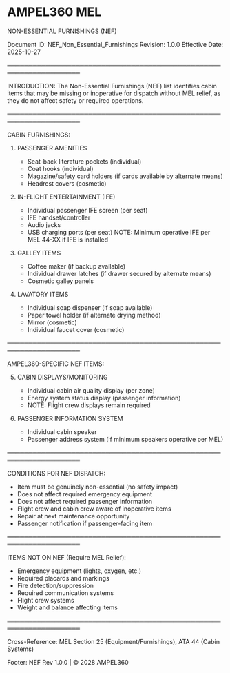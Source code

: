 AMPEL360 MEL
============

NON-ESSENTIAL FURNISHINGS (NEF)

Document ID: NEF_Non_Essential_Furnishings
Revision: 1.0.0
Effective Date: 2025-10-27

═══════════════════════════════════════════════════════════════════

INTRODUCTION:
The Non-Essential Furnishings (NEF) list identifies cabin items that may be
missing or inoperative for dispatch without MEL relief, as they do not affect
safety or required operations.

═══════════════════════════════════════════════════════════════════

CABIN FURNISHINGS:

1. PASSENGER AMENITIES
   - Seat-back literature pockets (individual)
   - Coat hooks (individual)
   - Magazine/safety card holders (if cards available by alternate means)
   - Headrest covers (cosmetic)
   
2. IN-FLIGHT ENTERTAINMENT (IFE)
   - Individual passenger IFE screen (per seat)
   - IFE handset/controller
   - Audio jacks
   - USB charging ports (per seat)
   NOTE: Minimum operative IFE per MEL 44-XX if IFE is installed

3. GALLEY ITEMS
   - Coffee maker (if backup available)
   - Individual drawer latches (if drawer secured by alternate means)
   - Cosmetic galley panels

4. LAVATORY ITEMS
   - Individual soap dispenser (if soap available)
   - Paper towel holder (if alternate drying method)
   - Mirror (cosmetic)
   - Individual faucet cover (cosmetic)

═══════════════════════════════════════════════════════════════════

AMPEL360-SPECIFIC NEF ITEMS:

5. CABIN DISPLAYS/MONITORING
   - Individual cabin air quality display (per zone)
   - Energy system status display (passenger information)
   - NOTE: Flight crew displays remain required

6. PASSENGER INFORMATION SYSTEM
   - Individual cabin speaker
   - Passenger address system (if minimum speakers operative per MEL)

═══════════════════════════════════════════════════════════════════

CONDITIONS FOR NEF DISPATCH:

- Item must be genuinely non-essential (no safety impact)
- Does not affect required emergency equipment
- Does not affect required passenger information
- Flight crew and cabin crew aware of inoperative items
- Repair at next maintenance opportunity
- Passenger notification if passenger-facing item

═══════════════════════════════════════════════════════════════════

ITEMS NOT ON NEF (Require MEL Relief):
- Emergency equipment (lights, oxygen, etc.)
- Required placards and markings
- Fire detection/suppression
- Required communication systems
- Flight crew systems
- Weight and balance affecting items

═══════════════════════════════════════════════════════════════════

Cross-Reference: MEL Section 25 (Equipment/Furnishings), ATA 44 (Cabin Systems)

Footer: NEF Rev 1.0.0 | © 2028 AMPEL360
